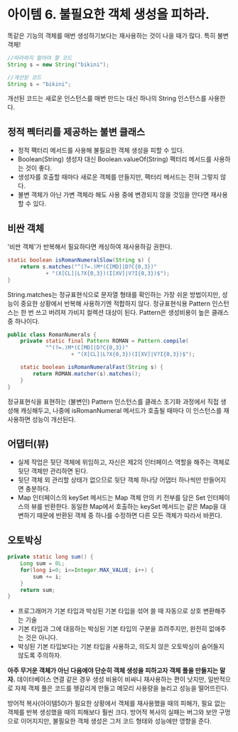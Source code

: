 # 아이템 6. 불필요한 객체 생성을 피하라.

똑같은 기능의 객체를 매번 생성하기보다는 재사용하는 것이 나을 때가 많다. 특히 불변 객체!
```java
//따라하지 말아야 할 코드
String s = new String("bikini");

//개선된 코드
String s = "bikini";
```
개선된 코드는 새로운 인스턴스를 매번 만드는 대신 하나의 String 인스턴스를 사용한다. 

## 정적 펙터리를 제공하는 불변 클래스
- 정적 팩터리 메서드를 사용해 불필요한 객체 생성을 피할 수 있다.
- Boolean(String) 생성자 대신 Boolean.valueOf(String) 팩터리 메서드를 사용하는 것이 좋다.
- 생성자를 호출할 때마다 새로운 객체를 만들지만, 팩터리 메서드는 전혀 그렇지 않다.
- 불변 객체가 아닌 가변 객체라 해도 사용 중에 변경되지 않을 것임을 안다면 재사용할 수 있다.

## 비싼 객체
'비싼 객체'가 반복해서 필요하다면 캐싱하여 재사용하길 권한다.
```java
static boolean isRomanNumeralSlow(String s) {
    return s.matches("^(?=.)M*(C[MD]|D?C{0,3})"
            + "(X[CL]|L?X{0,3})(I[XV]|V?I{0,3})$");
}
```

String.matches는 정규표현식으로 문자열 형태를 확인하는 가장 쉬운 방법이지만, 성능이 중요한 상황에서 반복해 사용하기엔 적합하지 않다.
정규표현식용 Pattern 인스턴스는 한 번 쓰고 버려져 가비지 컬렉션 대상이 된다. Pattern은 생성비용이 높은 클래스 중 하나이다.

```java
public class RomanNumerals {
    private static final Pattern ROMAN = Pattern.compile(
            "^(?=.)M*(C[MD]|D?C{0,3})"
                    + "(X[CL]|L?X{0,3})(I[XV]|V?I{0,3})$");

    static boolean isRomanNumeralFast(String s) {
        return ROMAN.matcher(s).matches();
    }
}
```
정규표현식을 표현하는 (불변인) Pattern 인스턴스를 클래스 초기화 과정에서 직접 생성해 캐싱해두고, 나중에 isRomanNumeral 메서드가 호출될 때마다 이 인스턴스를 재사용하면 성능이 개선된다.

## 어댑터(뷰)

- 실제 작업은 뒷단 객체에 위임하고, 자신은 제2의 인터페이스 역할을 해주는 객체로 뒷단 객체만 관리하면 된다.
- 뒷단 객체 외 관리할 상태가 없으므로 뒷단 객체 하나당 어댑터 하나씩만 만들어지면 충분하다.
- Map 인터페이스의 keySet 메서드는 Map 객체 안의 키 전부를 담은 Set 인터페이스의 뷰를 반환한다. 동일한 Map에서 호출하는 keySet 메서드는 같은 Map을 대변하기 때문에 반환된 객체 중 하나를 수정하면 다른 모든 객체가 따라서 바뀐다.

## 오토박싱
```java
private static long sum() {
	Long sum = 0L;
	for(long i=0; i<=Integer.MAX_VALUE; i++) {
		sum += i;
	}
	return sum;
}
```
- 프로그래머가 기본 타입과 박싱된 기본 타입을 섞어 쓸 때 자동으로 상호 변환해주는 기술
- 기본 타입과 그에 대응하는 박싱된 기본 타입의 구분을 흐려주지만, 완전히 없애주는 것은 아니다.
- 박싱된 기본 타입보다는 기본 타입을 사용하고, 의도치 않은 오토박싱이 숨어들지 않도록 주의하자.


**아주 무거운 객체가 아닌 다음에야 단순히 객체 생성을 피하고자 객체 풀을 만들지는 말자.**
데이터베이스 연결 같은 경우 생성 비용이 비싸니 재사용하는 편이 낫지만,
일반적으로 자체 객체 풀은 코드를 헷갈리게 만들고 메모리 사용량을 늘리고 성능을 떨어뜨린다.

방어적 복사(아이템50)가 필요한 상황에서 객체를 재사용했을 때의 피해가, 필요 없는 객체를 반복 생성했을 때의 피해보다 훨씬 크다.
방어적 복사의 실패는 버그와 보안 구멍으로 이어지지만, 불필요한 객체 생성은 그저 코드 형태와 성능에만 영향을 준다.